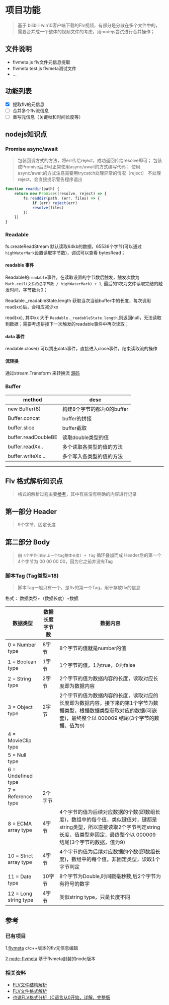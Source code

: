 # 项目功能

> 基于 bilibili win10客户端下载的Flv视频，有部分是分散在多个文件中的，需要合并成一个整体的视频文件的考虑，用nodejs尝试进行合并操作；

## 文件说明

- flvmeta.js        flv文件元信息提取
- flvmeta.test.js   flvmeta测试文件
- ...

## 功能列表

- [x] 提取flv的元信息
- [ ] 合并多个flv流信息
- [ ] 重写元信息（关键帧和时间长度等）

## nodejs知识点

### Promise  async/await

> 包装回调方式的方法，将err传给reject，成功返回传给resolve即可；
> 包装成Promise后即可正常使用async/await的方式编写代码；
> 使用async/await的方式注意需要用trycatch处理异常的情况（reject）
> 不处理reject，会直接提示警告程序退出

```js
function readdir(path) {
    return new Promise((resolve, reject) => {
        fs.readdir(path, (err, files) => {
            if (err) reject(err)
            resolve(files)
        })
    })
}
```

### Readable

fs.createReadStream 默认读取64kb的数据，65536个字节(可以通过`highWaterMark`设置读取字节数)，调试可以查看 bytesRead；

#### readable 事件

Readable的`readable`事件，在读取设置的字节数后触发，触发次数为 `Math.ceil(文件的总字节数 / highWaterMark) + 1`, 最后的1次为文件读取完结的触发时间，字节数为0；

Readable._readableState.length  获取当次当前buffer中的长度，每次调用 read(xx)后，会相应减少xx

read(xx), 其中xx 大于 `Readable._readableState.length`,则返回null，无法读取到数据；需要考虑拼接下一次触发的readable事件中再次读取；

#### data 事件

readable.close() 可以跳出data事件，直接进入close事件，结束读取流的操作

#### 流转换

通过stream.Transform 来转换流 [源码](https://github.com/nodejs/node/blob/master/lib/_stream_transform.js)

### Buffer

| method              | desc              |
|---------------------|-------------------|
| new Buffer(8)       | 构建8个字节的都为0的buffer |
| Buffer.concat       | buffer的拼接         |
| buffer.slice        | buffer截取          |
| buffer.readDoubleBE | 读取double类型的值      |
| buffer.readXx..     | 多个读取各类型的值的方法      |
| buffer.writeXx...   | 多个写入各类型的值的方法      |

---

## Flv 格式解析知识点

> 格式的解析过程主要[参考][flv1]，其中有些没有明确的内容进行记录

## 第一部分 Header

> 9个字节，固定长度

## 第二部分 Body

> 由 `4个字节(表示上一个tag整体长度) + Tag` 循环叠加而成 
> Header后的第一个4个字节为 00 00 00 00，因为它之前并没有Tag

### 脚本Tag (Tag类型=18)

> 脚本Tag一般只有一个，是flv的第一个Tag，用于存放flv的信息

格式： 数据类型+（数据长度）+数据

| 数据类型                | 数据长度字节数 | 数据内容 |
|------------------------|---------------|------|
| 0 = Number type        | 8字节     | 8个字节的值就是number的值    |
| 1 = Boolean type       | 1字节     | 1个字节的值，1为true，0为false    |
| 2 = String type        | 2字节     | 2个字节的值为数据内容的长度，读取对应长度即为数据内容    |
| 3 = Object type        | 2字节     | 2个字节的值为数据内容的长度，读取对应的长度即为数据内容，接下来的第1个字节为数据类型，根据数据类型获取对应的数据(可嵌套)，最终整个以 000009 结尾(3个字节的数据，值为9)   |
| 4 = MovieClip type     |      |     |
| 5 = Null type          |      |     |
| 6 = Undefined type     |      |     |
| 7 = Reference type     | 2个字节     |     |
| 8 = ECMA array type    | 4字节     | 4个字节的值为后续对应数据的个数(即数组长度)，数组中的每个值，类似键值对，键都是string类型，所以直接读取2个字节判定string长度，值类型非固定，最终整个以 000009 结尾(3个字节的数据，值为9)    |
| 10 = Strict array type | 4字节     | 4个字节的值为后续对应数据的个数(即数组长度)，数组中的每个值，非固定类型，读取1个字节判定   |
| 11 = Date type         | 10字节     | 8个字节为Double,时间戳毫秒数,后2个字节为有符号的数字    |
| 12 = Long string type  | 4字节     |类似string type，只是长度不同    |

## 参考

### 已有项目

1.[flvmeta](https://github.com/noirotm/flvmeta/) c/c++版本的flv元信息编辑

2.[node-flvmeta](https://github.com/patriksimek/node-flvmeta/) 基于flvmeta封装的node版本

### 相关资料

- [FLV文件结构解析](http://blog.csdn.net/huibailingyu/article/details/42878381)
- [FLV文件格式解析][flv1]
- [也说FLV格式分析（C语言从0开始，详解，完整版](http://blog.csdn.net/spygg/article/details/53896179)

[flv1]: https://wuyuans.com/2012/08/flv-format/  "FLV文件格式解析"
